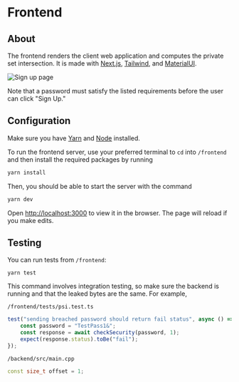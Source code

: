 # Frontend

## About

The frontend renders the client web application and computes the private set intersection. It is made with [Next.js](https://nextjs.org/), [Tailwind](https://tailwindcss.com/), and [MaterialUI](https://mui.com/material-ui/).

![Sign up page](https://i.imgur.com/8sea2io.png)

Note that a password must satisfy the listed requirements before the user can click "Sign Up."

## Configuration

Make sure you have [Yarn](https://yarnpkg.com/) and [Node](https://nodejs.org/en) installed.

To run the frontend server, use your preferred terminal to `cd` into `/frontend` and then install the required packages by running

```bash
yarn install
```

Then, you should be able to start the server with the command

```bash
yarn dev
```

Open [http://localhost:3000](http://localhost:3000) to view it in the browser. The page will reload if you make edits.

## Testing

You can run tests from `/frontend`:

```console
yarn test
```

This command involves integration testing, so make sure the backend is running and that the leaked bytes are the same. For example,

`/frontend/tests/psi.test.ts`

```javascript
test("sending breached password should return fail status", async () => {
    const password = "TestPass1&";
    const response = await checkSecurity(password, 1);
    expect(response.status).toBe("fail");
});
```

```/backend/src/main.cpp```

```cpp
const size_t offset = 1;
```
